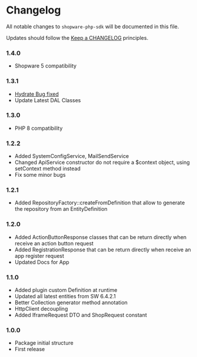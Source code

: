 # Changelog

All notable changes to `shopware-php-sdk` will be documented in this file.

Updates should follow the [Keep a CHANGELOG](http://keepachangelog.com/) principles.

### 1.4.0
- Shopware 5 compatibility

### 1.3.1
- [Hydrate Bug fixed](https://github.com/vienthuong/shopware-php-sdk/issues/10)
- Update Latest DAL Classes

### 1.3.0
- PHP 8 compatibility

### 1.2.2
- Added SystemConfigService, MailSendService
- Changed ApiService constructor do not require a $context object, using setContext method instead
- Fix some minor bugs

### 1.2.1
- Added RepositoryFactory::createFromDefinition that allow to generate the repository from an EntityDefinition 

### 1.2.0
- Added ActionButtonResponse classes that can be return directly when receive an action button request
- Added RegistrationResponse that can be return directly when receive an app register request
- Updated Docs for App

### 1.1.0
- Added plugin custom Definition at runtime
- Updated all latest entities from SW 6.4.2.1  
- Better Collection generator method annotation
- HttpClient decoupling
- Added IframeRequest DTO and ShopRequest constant

### 1.0.0
- Package initial structure
- First release
